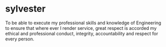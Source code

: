 # sylvester
To be able to execute my professional skills and knowledge of Engineering to ensure that where ever I render service, great respect is accorded my ethical and professional conduct, integrity, accountability and respect for every person.
